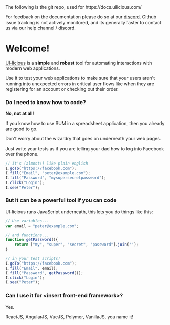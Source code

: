 <div class=".git-hide">
The following is the git repo, used for https://docs.uilicious.com/

For feedback on the documentation please do so at our [discord](https://discord.gg/DZCmSRFwq8).
Github issue tracking is not actively monitored, and its generally faster to contact us via our help channel / discord.
</div>

# Welcome!

[UI-licious](https://uilicious.com) is a **simple** and **robust** tool for automating interactions with modern web applications.

Use it to test your web applications to make sure that your users aren't running into unexpected errors in critical user flows like when they are registering for an account or checking out their order.

<!--### How does this work?-->
<!--{% youtube src="https://www.youtube.com/watch?v=c_PBixIBiog" %}{% endyoutube %}-->

### Do I need to know how to code?

**No, not at all!** 

If you know how to use SUM in a spreadsheet application, then you already are good to go.

Don't worry about the wizardry that goes on underneath your web pages.

Just write your tests as if you are telling your dad how to log into Facebook over the phone.
  
```javascript
// It's (almost!) like plain english
I.goTo("https://facebook.com");
I.fill("Email", "peter@example.com");
I.fill("Password", "mysupersecretpassword");
I.click("Login");
I.see("Peter");
```

### But it can be a powerful tool if you can code

UI-licious runs JavaScript underneath, this lets you do things like this:

```javascript
// Use variables...
var email = "peter@example.com";

// and functions...
function getPassword(){
    return ["my", "super", "secret", "password"].join('');
}

// in your test scripts!
I.goTo("https://facebook.com");
I.fill("Email", email);
I.fill("Password", getPassword());
I.click("Login");
I.see("Peter");
```

### Can I use it for &lt;insert front-end framework&gt;?

Yes. 

ReactJS, AngularJS, VueJS, Polymer, VanillaJS, you name it!
 
